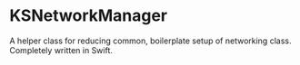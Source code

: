 # KSNetworkManager
A helper class for reducing common, boilerplate setup of networking class. Completely written in Swift.
